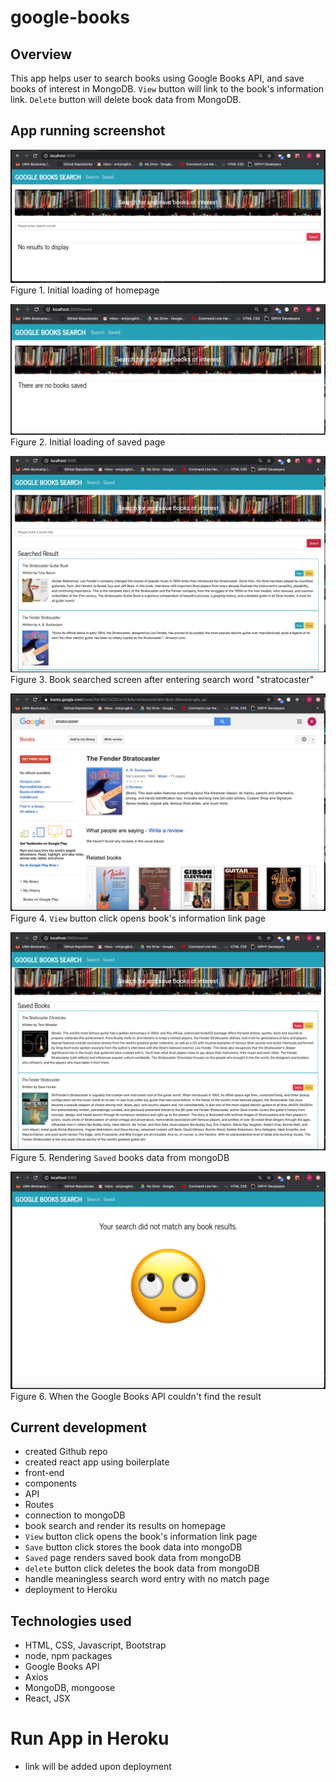 # google-books

## Overview
This app helps user to search books using Google Books API, and save books of interest in MongoDB. `View` button will link to the book's information link. `Delete` button will delete book data from MongoDB.

## App running screenshot
![figure1](./client/public/images/initial_load_home.jpg)
Figure 1. Initial loading of homepage

![figure2](./client/public/images/initial_load_saved.jpg)
Figure 2. Initial loading of saved page

![figure3](./client/public/images/book_searched.jpg)
Figure 3. Book searched screen after entering search word "stratocaster"

![figure4](./client/public/images/book_info.jpg)
Figure 4. `View` button click opens book's information link page

![figure5](./client/public/images/book_saved.jpg)
Figure 5. Rendering `Saved` books data from mongoDB

![figure6](./client/public/images/book_nomatch.jpg)
Figure 6. When the Google Books API couldn't find the result

## Current development
- created Github repo
- created react app using boilerplate
- front-end
- components
- API
- Routes
- connection to mongoDB
- book search and render its results on homepage
- `View` button click opens the book's information link page
- `Save` button click stores the book data into mongoDB
- `Saved` page renders saved book data from mongoDB
- `delete` button click deletes the book data from mongoDB
- handle meaningless search word entry with no match page
- deployment to Heroku

## Technologies used
- HTML, CSS, Javascript, Bootstrap
- node, npm packages
- Google Books API
- Axios
- MongoDB, mongoose
- React, JSX

# Run App in Heroku
- link will be added upon deployment
